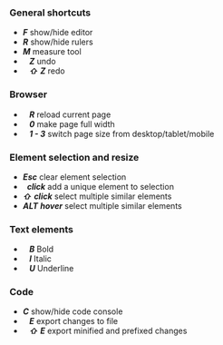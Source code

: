 ### General shortcuts

* **_F_** show/hide editor
* **_R_** show/hide rulers
* **_M_** measure tool
* **_` `_** **_Z_** undo
* **_` `_** **_⇧_** **_Z_** redo

### Browser

* **_` `_** **_R_** reload current page
* **_` `_** **_0_** make page full width
* **_` `_** **_1 - 3_** switch page size from desktop/tablet/mobile

### Element selection and resize

* **_Esc_** clear element selection
* **_` `_** **_click_** add a unique element to selection
* **_⇧_** **_click_** select multiple similar elements
* **_ALT_** **_hover_** select multiple similar elements

### Text elements

* **_` `_** **_B_** Bold
* **_` `_** **_I_** Italic
* **_` `_** **_U_** Underline

### Code

* **_C_** show/hide code console
* **_` `_** **_E_** export changes to file
* **_` `_** **_⇧_** **_E_** export minified and prefixed changes
